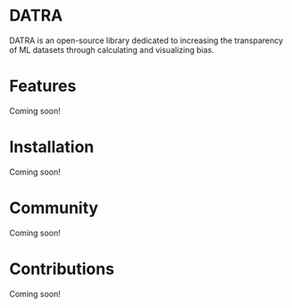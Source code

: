 # DATRA

DATRA is an open-source library dedicated to increasing the transparency of ML datasets through calculating and visualizing bias. 

# Features

Coming soon!

# Installation

Coming soon! 

# Community

Coming soon!

# Contributions

Coming soon!
